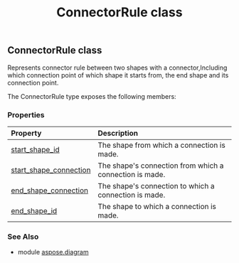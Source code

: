 ﻿---
title: ConnectorRule class
second_title: Aspose.Diagram for Python via .NET API References
description: 
type: docs
weight: 420
url: /python-net/aspose.diagram/connectorrule/
is_root: false
---

## ConnectorRule class

Represents connector rule between two shapes with a connector,Including which connection point of which shape it starts from, the end shape and its connection point.



The ConnectorRule type exposes the following members:

### Properties
| Property | Description |
| :- | :- |
| [start_shape_id](/diagram/python-net/aspose.diagram/connectorrule/start_shape_id) | The shape from which a connection is made. |
| [start_shape_connection](/diagram/python-net/aspose.diagram/connectorrule/start_shape_connection) | The shape's connection from which a connection is made. |
| [end_shape_connection](/diagram/python-net/aspose.diagram/connectorrule/end_shape_connection) | The shape's connection to which a connection is made. |
| [end_shape_id](/diagram/python-net/aspose.diagram/connectorrule/end_shape_id) | The shape to which a connection is made. |


### See Also

* module [aspose.diagram](../)
